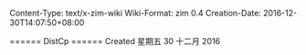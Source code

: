 Content-Type: text/x-zim-wiki
Wiki-Format: zim 0.4
Creation-Date: 2016-12-30T14:07:50+08:00

====== DistCp ======
Created 星期五 30 十二月 2016

